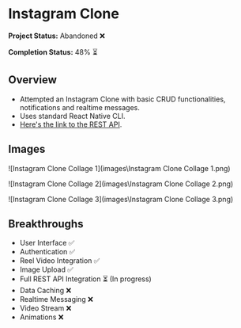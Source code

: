 # Instagram Clone

**Project Status:** Abandoned ❌

**Completion Status:** 48% ⏳

## Overview

- Attempted an Instagram Clone with basic CRUD functionalities, notifications and realtime messages.
- Uses standard React Native CLI.
- [Here's the link to the REST API](https://github.com/Ed-will-X/instagram-REST-api).

## Images

![Instagram Clone Collage 1](images\Instagram Clone Collage 1.png)

![Instagram Clone Collage 2](images\Instagram Clone Collage 2.png)

![Instagram Clone Collage 3](images\Instagram Clone Collage 3.png)

## Breakthroughs

- User Interface ✅
- Authentication ✅
- Reel Video Integration ✅
- Image Upload ✅
- Full REST API Integration ⏳ (In progress)
- Data Caching ❌
- Realtime Messaging ❌
- Video Stream ❌
- Animations ❌

